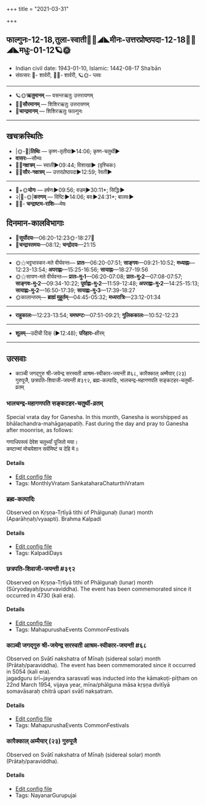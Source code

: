 +++
title = "2021-03-31"

+++
## फाल्गुनः-12-18,तुला-स्वाती🌛🌌◢◣मीनः-उत्तरप्रोष्ठपदा-12-18🌌🌞◢◣मधुः-01-12🪐🌞
- Indian civil date: 1943-01-10, Islamic: 1442-08-17 Shaʿbān
- संवत्सरः 🌛- शार्वरी, 🌌🌞- शार्वरी, 🪐🌞- प्लवः
___________________
- 🪐🌞**ऋतुमानम्** — वसन्तऋतुः उत्तरायणम्
- 🌌🌞**सौरमानम्** — शिशिरऋतुः उत्तरायणम्
- 🌛**चान्द्रमानम्** — शिशिरऋतुः फाल्गुनः
___________________


## खचक्रस्थितिः
- |🌞-🌛|**तिथिः** — कृष्ण-तृतीया►14:06; कृष्ण-चतुर्थी►  
- **वासरः**—सौम्यः  
- 🌌🌛**नक्षत्रम्** — स्वाती►09:44; विशाखा► (वृश्चिकः)  
- 🌌🌞**सौर-नक्षत्रम्** — उत्तरप्रोष्ठपदा►12:59; रेवती►  
___________________
- 🌛+🌞**योगः** — हर्षणः►09:56; वज्रम्►30:11*; सिद्धिः►  
- २|🌛-🌞|**करणम्** — विष्टिः►14:06; बवः►24:31*; बालवः►  
- 🌌🌛- **चन्द्राष्टम-राशिः**—मेषः  


## दिनमान-कालविभागाः
- 🌅**सूर्योदयः**—06:20-12:23🌞️-18:27🌇  
- 🌛**चन्द्रास्तमयः**—08:12; **चन्द्रोदयः**—21:15  
___________________
- 🌞⚝भट्टभास्कर-मते वीर्यवन्तः— **प्रातः**—06:20-07:51; **साङ्गवः**—09:21-10:52; **मध्याह्नः**—12:23-13:54; **अपराह्णः**—15:25-16:56; **सायाह्नः**—18:27-19:56  
- 🌞⚝सायण-मते वीर्यवन्तः— **प्रातः-मु॰1**—06:20-07:08; **प्रातः-मु॰2**—07:08-07:57; **साङ्गवः-मु॰2**—09:34-10:22; **पूर्वाह्णः-मु॰2**—11:59-12:48; **अपराह्णः-मु॰2**—14:25-15:13; **सायाह्णः-मु॰2**—16:50-17:39; **सायाह्णः-मु॰3**—17:39-18:27  
- 🌞कालान्तरम्— **ब्राह्मं मुहूर्तम्**—04:45-05:32; **मध्यरात्रिः**—23:12-01:34  
___________________
- **राहुकालः**—12:23-13:54; **यमघण्टः**—07:51-09:21; **गुलिककालः**—10:52-12:23  
___________________
- **शूलम्**—उदीची दिक् (►12:48); **परिहारः**–क्षीरम्  
___________________

## उत्सवाः
- काञ्ची जगद्गुरु श्री-जयेन्द्र सरस्वती आश्रम-स्वीकार-जयन्ती #६८, कारैक्काल् अम्मैयार् (२३) गुरुपूजै, छत्रपति-शिवाजी-जयन्ती #३९२, ब्रह्म-कल्पादिः, भालचन्द्र-महागणपति सङ्कटहर-चतुर्थी-व्रतम्
### भालचन्द्र-महागणपति सङ्कटहर-चतुर्थी-व्रतम्

Special vrata day for Ganesha. In this month, Ganesha is worshipped as bhālachandra-mahāgaṇapatiḥ. Fast during the day and pray to Ganesha after moonrise, as follows:

गणाधिपस्त्वं देवेश चतुर्थ्यां पूजितो मया।  
कष्टान्मां मोचयेशान सर्वमिष्टं च देहि मे॥



#### Details
- [Edit config file](https://github.com/jyotisham/adyatithi/tree/master/devatA/gaNapati/description_only/bhAlacandra-mahAgaNapati%20saGkaTahara-caturthI-vratam.toml)
- Tags: MonthlyVratam SankataharaChaturthiVratam


### ब्रह्म-कल्पादिः

Observed on Kṛṣṇa-Tṛtīyā tithi of Phālgunaḥ (lunar) month (Aparāhṇaḥ/vyaapti). Brahma Kalpadi

#### Details
- [Edit config file](https://github.com/jyotisham/adyatithi/tree/master/time_focus/yugAdiH/lunar_month/tithi/12/18/brahma-kalpAdiH.toml)
- Tags: KalpadiDays


### छत्रपति-शिवाजी-जयन्ती #३९२

Observed on Kṛṣṇa-Tṛtīyā tithi of Phālgunaḥ (lunar) month (Sūryodayaḥ/puurvaviddha). The event has been commemorated since it occurred in 4730 (kali era).  


#### Details
- [Edit config file](https://github.com/jyotisham/adyatithi/tree/master/mahApuruSha/xatra/lunar_month/tithi/12/18/chatrapati-zivAjI~jayantI.toml)
- Tags: MahapurushaEvents CommonFestivals


### काञ्ची जगद्गुरु श्री-जयेन्द्र सरस्वती आश्रम-स्वीकार-जयन्ती #६८

Observed on Svātī nakshatra of Mīnaḥ (sidereal solar) month (Prātaḥ/paraviddha). The event has been commemorated since it occurred in 5054 (kali era).  
jagadguru śrī~jayendra sarasvatī was inducted into the kāmakoṭi-pīṭham on 22nd March 1954, vijaya year, mīna/phālguna māsa kṛṣṇa dvitīyā somavāsaraḥ chitrā upari svātī nakṣatram.

#### Details
- [Edit config file](https://github.com/jyotisham/adyatithi/tree/master/mahApuruSha/kAnchI-maTha/sidereal_solar_month/nakshatra/12/15/kAJcI%20jagadguru%20zrI~jayEndra%20sarasvatI%20Azrama-svIkAra-jayantI.toml)
- Tags: MahapurushaEvents CommonFestivals


### कारैक्काल् अम्मैयार् (२३) गुरुपूजै

Observed on Svātī nakshatra of Mīnaḥ (sidereal solar) month (Prātaḥ/paraviddha). 

#### Details
- [Edit config file](https://github.com/jyotisham/adyatithi/tree/master/mahApuruSha/nAyanAr/sidereal_solar_month/nakshatra/12/15/kAraikkAl%20ammaiyAr%20%2823%29%20gurupUjai.toml)
- Tags: NayanarGurupujai

